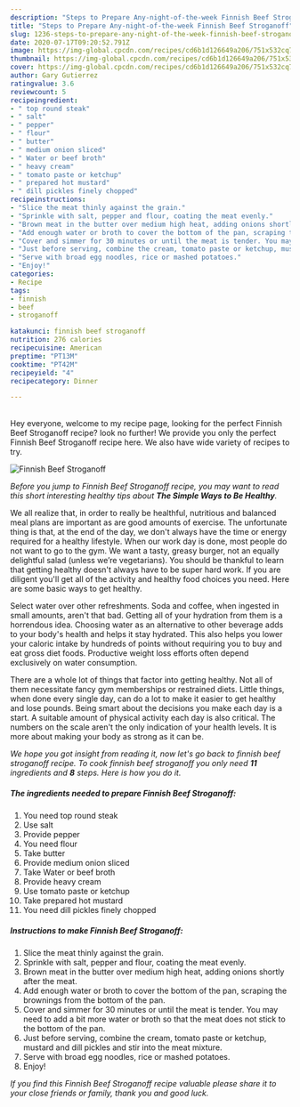 ```yaml
---
description: "Steps to Prepare Any-night-of-the-week Finnish Beef Stroganoff"
title: "Steps to Prepare Any-night-of-the-week Finnish Beef Stroganoff"
slug: 1236-steps-to-prepare-any-night-of-the-week-finnish-beef-stroganoff
date: 2020-07-17T09:20:52.791Z
image: https://img-global.cpcdn.com/recipes/cd6b1d126649a206/751x532cq70/finnish-beef-stroganoff-recipe-main-photo.jpg
thumbnail: https://img-global.cpcdn.com/recipes/cd6b1d126649a206/751x532cq70/finnish-beef-stroganoff-recipe-main-photo.jpg
cover: https://img-global.cpcdn.com/recipes/cd6b1d126649a206/751x532cq70/finnish-beef-stroganoff-recipe-main-photo.jpg
author: Gary Gutierrez
ratingvalue: 3.6
reviewcount: 5
recipeingredient:
- " top round steak"
- " salt"
- " pepper"
- " flour"
- " butter"
- " medium onion sliced"
- " Water or beef broth"
- " heavy cream"
- " tomato paste or ketchup"
- " prepared hot mustard"
- " dill pickles finely chopped"
recipeinstructions:
- "Slice the meat thinly against the grain."
- "Sprinkle with salt, pepper and flour, coating the meat evenly."
- "Brown meat in the butter over medium high heat, adding onions shortly after the meat."
- "Add enough water or broth to cover the bottom of the pan, scraping the brownings from the bottom of the pan."
- "Cover and simmer for 30 minutes or until the meat is tender. You may need to add a bit more water or broth so that the meat does not stick to the bottom of the pan."
- "Just before serving, combine the cream, tomato paste or ketchup, mustard and dill pickles and stir into the meat mixture."
- "Serve with broad egg noodles, rice or mashed potatoes."
- "Enjoy!"
categories:
- Recipe
tags:
- finnish
- beef
- stroganoff

katakunci: finnish beef stroganoff 
nutrition: 276 calories
recipecuisine: American
preptime: "PT13M"
cooktime: "PT42M"
recipeyield: "4"
recipecategory: Dinner

---
```

<br>
Hey everyone, welcome to my recipe page, looking for the perfect Finnish Beef Stroganoff recipe? look no further! We provide you only the perfect Finnish Beef Stroganoff recipe here. We also have wide variety of recipes to try.
<br>


![Finnish Beef Stroganoff](https://img-global.cpcdn.com/recipes/cd6b1d126649a206/751x532cq70/finnish-beef-stroganoff-recipe-main-photo.jpg)

<i>Before you jump to Finnish Beef Stroganoff recipe, you may want to read this short interesting healthy tips about <strong>The Simple Ways to Be Healthy</strong>.</i>

We all realize that, in order to really be healthful, nutritious and balanced meal plans are important as are good amounts of exercise. The unfortunate thing is that, at the end of the day, we don't always have the time or energy required for a healthy lifestyle. When our work day is done, most people do not want to go to the gym. We want a tasty, greasy burger, not an equally delightful salad (unless we’re vegetarians). You should be thankful to learn that getting healthy doesn't always have to be super hard work. If you are diligent you'll get all of the activity and healthy food choices you need. Here are some basic ways to get healthy.

Select water over other refreshments. Soda and coffee, when ingested in small amounts, aren't that bad. Getting all of your hydration from them is a horrendous idea. Choosing water as an alternative to other beverage adds to your body's health and helps it stay hydrated. This also helps you lower your caloric intake by hundreds of points without requiring you to buy and eat gross diet foods. Productive weight loss efforts often depend exclusively on water consumption.

There are a whole lot of things that factor into getting healthy. Not all of them necessitate fancy gym memberships or restrained diets. Little things, when done every single day, can do a lot to make it easier to get healthy and lose pounds. Being smart about the decisions you make each day is a start. A suitable amount of physical activity each day is also critical. The numbers on the scale aren't the only indication of your health levels. It is more about making your body as strong as it can be. 


<i>We hope you got insight from reading it, now let's go back to finnish beef stroganoff recipe. To cook finnish beef stroganoff you only need <strong>11</strong> ingredients and <strong>8</strong> steps. Here is how you do it.
</i>

##### The ingredients needed to prepare Finnish Beef Stroganoff:

1. You need  top round steak
1. Use  salt
1. Provide  pepper
1. You need  flour
1. Take  butter
1. Provide  medium onion sliced
1. Take  Water or beef broth
1. Provide  heavy cream
1. Use  tomato paste or ketchup
1. Take  prepared hot mustard
1. You need  dill pickles finely chopped


##### Instructions to make Finnish Beef Stroganoff:

1. Slice the meat thinly against the grain.
1. Sprinkle with salt, pepper and flour, coating the meat evenly.
1. Brown meat in the butter over medium high heat, adding onions shortly after the meat.
1. Add enough water or broth to cover the bottom of the pan, scraping the brownings from the bottom of the pan.
1. Cover and simmer for 30 minutes or until the meat is tender. You may need to add a bit more water or broth so that the meat does not stick to the bottom of the pan.
1. Just before serving, combine the cream, tomato paste or ketchup, mustard and dill pickles and stir into the meat mixture.
1. Serve with broad egg noodles, rice or mashed potatoes.
1. Enjoy!


<i>If you find this Finnish Beef Stroganoff recipe valuable please share it to your close friends or family, thank you and good luck.</i>
